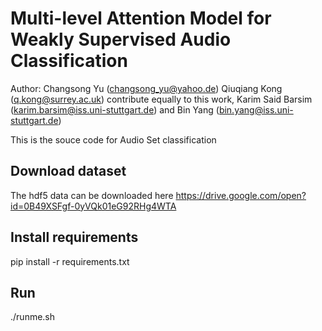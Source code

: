 # Multi-level Attention Model for Weakly Supervised Audio Classification

Author: Changsong Yu (changsong_yu@yahoo.de) Qiuqiang Kong (q.kong@surrey.ac.uk) contribute equally to this work, Karim Said Barsim (karim.barsim@iss.uni-stuttgart.de) and Bin Yang (bin.yang@iss.uni-stuttgart.de)

This is the souce code for Audio Set classification
## Download dataset

The hdf5 data can be downloaded here
https://drive.google.com/open?id=0B49XSFgf-0yVQk01eG92RHg4WTA

## Install requirements
pip install -r requirements.txt

## Run
./runme.sh
